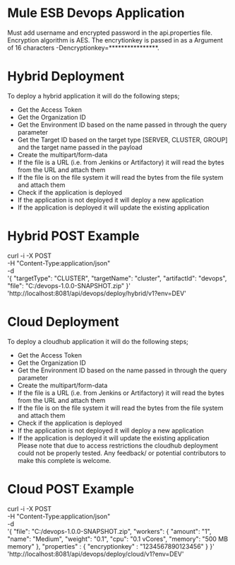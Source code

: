 # Mule ESB Devops Application
Must add username and encrypted password in the api.properties file.  Encryption algorithm is AES.  The encrytionkey is passed in as a Argument of 16 characters -Dencryptionkey=****************.
# Hybrid Deployment
To deploy a hybrid application it will do the following steps;
- Get the Access Token
- Get the Organization ID
- Get the Environment ID based on the name passed in through the query parameter
- Get the Target ID based on the target type [SERVER, CLUSTER, GROUP] and the target name passed in the payload
- Create the multipart/form-data
- If the file is a URL (i.e. from Jenkins or Artifactory) it will read the bytes from the URL and attach them
- If the file is on the file system it will read the bytes from the file system and attach them 
- Check if the application is deployed
- If the application is not deployed it will deploy a new application
- If the application is deployed it will update the existing application
# Hybrid POST Example
curl -i -X POST \
   -H "Content-Type:application/json" \
   -d \
'{
  "targetType": "CLUSTER",
  "targetName": "cluster",
  "artifactId": "devops",
  "file": "C:/devops-1.0.0-SNAPSHOT.zip"
}' \
 'http://localhost:8081/api/devops/deploy/hybrid/v1?env=DEV'
# Cloud Deployment
To deploy a cloudhub application it will do the following steps;
- Get the Access Token
- Get the Organization ID
- Get the Environment ID based on the name passed in through the query parameter
- Create the multipart/form-data
- If the file is a URL (i.e. from Jenkins or Artifactory) it will read the bytes from the URL and attach them
- If the file is on the file system it will read the bytes from the file system and attach them 
- Check if the application is deployed
- If the application is not deployed it will deploy a new application
- If the application is deployed it will update the existing application
Please note that due to access restrictions the cloudhub deployment could not be properly tested.  Any feedback/ or potential contributors to make this complete is welcome.
# Cloud POST Example
curl -i -X POST \
   -H "Content-Type:application/json" \
   -d \
'{
  "file": "C:/devops-1.0.0-SNAPSHOT.zip",
  "workers": {
    "amount": "1",
    "name": "Medium",
    "weight": "0.1",
    "cpu": "0.1 vCores",
    "memory": "500 MB memory"
  },
  "properties" : {
    "encryptionkey" : "1234567890123456"
  }
}' \
 'http://localhost:8081/api/devops/deploy/cloud/v1?env=DEV'
